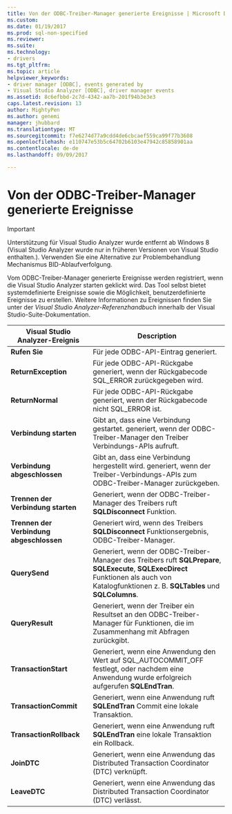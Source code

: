```yaml
---
title: Von der ODBC-Treiber-Manager generierte Ereignisse | Microsoft Docs
ms.custom: 
ms.date: 01/19/2017
ms.prod: sql-non-specified
ms.reviewer: 
ms.suite: 
ms.technology:
- drivers
ms.tgt_pltfrm: 
ms.topic: article
helpviewer_keywords:
- driver manager [ODBC], events generated by
- Visual Studio Analyzer [ODBC], driver manager events
ms.assetid: 8c6efbbd-2c7d-4342-aa7b-201f94b3e3e3
caps.latest.revision: 13
author: MightyPen
ms.author: genemi
manager: jhubbard
ms.translationtype: MT
ms.sourcegitcommit: f7e6274d77a9cdd4de6cbcaef559ca99f77b3608
ms.openlocfilehash: e110747e53b5c64702b6103e47942c85858901aa
ms.contentlocale: de-de
ms.lasthandoff: 09/09/2017

---
```

# <a name="events-generated-by-the-odbc-driver-manager"></a>Von der ODBC-Treiber-Manager generierte Ereignisse
> [!IMPORTANT]  
>  Unterstützung für Visual Studio Analyzer wurde entfernt ab Windows 8 (Visual Studio Analyzer wurde nur in früheren Versionen von Visual Studio enthalten.). Verwenden Sie eine Alternative zur Problembehandlung Mechanismus BID-Ablaufverfolgung.  
  
 Vom ODBC-Treiber-Manager generierte Ereignisse werden registriert, wenn die Visual Studio Analyzer starten geklickt wird. Das Tool selbst bietet systemdefinierte Ereignisse sowie die Möglichkeit, benutzerdefinierte Ereignisse zu erstellen. Weitere Informationen zu Ereignissen finden Sie unter der *Visual Studio Analyzer-Referenzhandbuch* innerhalb der Visual Studio-Suite-Dokumentation.  
  
|Visual Studio Analyzer-Ereignis|Description|  
|----------------------------------|-----------------|  
|**Rufen Sie**|Für jede ODBC-API-Eintrag generiert.|  
|**ReturnException**|Für jede ODBC-API-Rückgabe generiert, wenn der Rückgabecode SQL_ERROR zurückgegeben wird.|  
|**ReturnNormal**|Für jede ODBC-API-Rückgabe generiert, wenn der Rückgabecode nicht SQL_ERROR ist.|  
|**Verbindung starten**|Gibt an, dass eine Verbindung gestartet. generiert, wenn der ODBC-Treiber-Manager den Treiber Verbindungs-APIs aufruft.|  
|**Verbindung abgeschlossen**|Gibt an, dass eine Verbindung hergestellt wird. generiert, wenn der Treiber-Verbindungs-APIs zum ODBC-Treiber-Manager zurückgeben.|  
|**Trennen der Verbindung starten**|Generiert, wenn der ODBC-Treiber-Manager des Treibers ruft **SQLDisconnect** Funktion.|  
|**Trennen der Verbindung abgeschlossen**|Generiert wird, wenn des Treibers **SQLDisconnect** Funktionsergebnis, ODBC-Treiber-Manager.|  
|**QuerySend**|Generiert, wenn der ODBC-Treiber-Manager des Treibers ruft **SQLPrepare**, **SQLExecute**, **SQLExecDirect** Funktionen als auch von Katalogfunktionen z. B. **SQLTables** und **SQLColumns**.|  
|**QueryResult**|Generiert, wenn der Treiber ein Resultset an den ODBC-Treiber-Manager für Funktionen, die im Zusammenhang mit Abfragen zurückgibt.|  
|**TransactionStart**|Generiert, wenn eine Anwendung den Wert auf SQL_AUTOCOMMIT_OFF festlegt, oder nachdem eine Anwendung wurde erfolgreich aufgerufen **SQLEndTran**.|  
|**TransactionCommit**|Generiert, wenn eine Anwendung ruft **SQLEndTran** Commit eine lokale Transaktion.|  
|**TransactionRollback**|Generiert, wenn eine Anwendung ruft **SQLEndTran** eine lokale Transaktion ein Rollback.|  
|**JoinDTC**|Generiert, wenn eine Anwendung das Distributed Transaction Coordinator (DTC) verknüpft.|  
|**LeaveDTC**|Generiert, wenn eine Anwendung das Distributed Transaction Coordinator (DTC) verlässt.|
